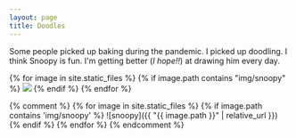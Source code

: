 ```yaml
---
layout: page
title: Doodles
---
```

Some people picked up baking during the pandemic. I picked up doodling. I think Snoopy is fun. I'm getting better (_I hope!!_) at drawing him every day.

{% for image in site.static_files %}
{% if image.path contains "img/snoopy" %}
<img src="{{ site.baseurl }}{{ image.path }}"/>
{% endif %}
{% endfor %}

{% comment %}
{% for image in site.static_files %}
{% if image.path contains 'img/snoopy' %}
![snoopy]({{ "{{ image.path }}" | relative_url }})
{% endif %}
{% endfor %}
{% endcomment %}




